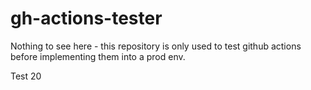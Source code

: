 # gh-actions-tester
Nothing to see here - this repository is only used to test github actions before implementing them into a prod env.

Test 20

